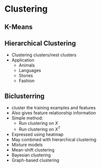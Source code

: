 # Clustering

## K-Means


## Hierarchical Clustering
- Clustering clusters/nest clusters
- Application
  - Animals
  - Languages
  - Stories
  - Fashion

## Biclusterring
- cluster the training examples and features
- Also gives feature relationship information
- Simple method:
  - Run clustering on $X$
  - Run clustering on $X^T$
- Expressed using heatmap
- May combined with hierarchical clustering
- Mixture models
- Mean-shift clustering
- Bayesian clustering
- Graph-based clustering